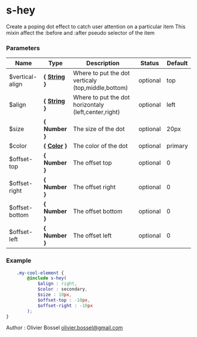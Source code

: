 # s-hey

Create a poping dot effect to catch user attention on a particular item
This mixin affect the :before and :after pseudo selector of the item



### Parameters
Name  |  Type  |  Description  |  Status  |  Default
------------  |  ------------  |  ------------  |  ------------  |  ------------
$vertical-align  |  **{ [String](http://www.sass-lang.com/documentation/file.SASS_REFERENCE.html#sass-script-strings) }**  |  Where to put the dot verticaly (top,middle,bottom)  |  optional  |  top
$align  |  **{ [String](http://www.sass-lang.com/documentation/file.SASS_REFERENCE.html#sass-script-strings) }**  |  Where to put the dot horizontaly (left,center,right)  |  optional  |  left
$size  |  **{ Number }**  |  The size of the dot  |  optional  |  20px
$color  |  **{ [Color](http://www.sass-lang.com/documentation/file.SASS_REFERENCE.html#colors) }**  |  The color of the dot  |  optional  |  primary
$offset-top  |  **{ Number }**  |  The offset top  |  optional  |  0
$offset-right  |  **{ Number }**  |  The offset right  |  optional  |  0
$offset-bottom  |  **{ Number }**  |  The offset bottom  |  optional  |  0
$offset-left  |  **{ Number }**  |  The offset left  |  optional  |  0

### Example
```scss
	.my-cool-element {
		@include s-hey(
			$align : right,
			$color : secondary,
			$size : 10px,
			$offset-top : -10px,
			$offset-right : -10px
		);
}
```
Author : Olivier Bossel [olivier.bossel@gmail.com](mailto:olivier.bossel@gmail.com)
